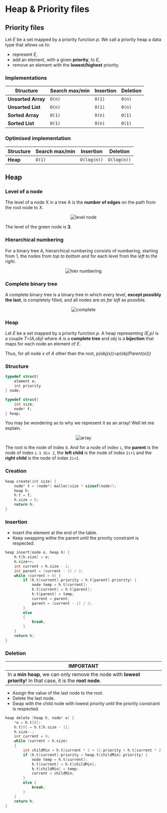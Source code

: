 # Heap & Priority files

## Priority files

Let *E* be a set mapped by a priority function *p*. We call a priority heap a data type that allows us to:
* represent *E*,
* add an element, with a given __priority__, to *E*,
* remove an element with the __lowest/highest__ priority.

### Implementations

| Structure | Search max/min | Insertion | Deletion |
| --- | --- | --- | --- |
| __Unsorted Array__ | ``O(n)`` | ``O(1)`` | ``O(n)`` |
| __Unsorted List__ | ``O(n)`` | ``O(1)`` | ``O(n)`` |
| __Sorted Array__ | ``O(1)`` | ``O(n)`` | ``O(1)`` |
| __Sorted List__ | ``O(1)`` | ``O(n)`` | ``O(1)`` |

### Optimised implementation

| Structure | Search max/min | Insertion | Deletion |
| --- | --- | --- | --- |
| __Heap__ | ``O(1)`` | ``O(log(n))`` | ``O(log(n))`` |

## Heap

### Level of a node

The level of a node X in a tree A is the __number of edges__ on the path from the root node to X.

<p align="center">
  <img src="https://github.com/hajali-amine/cheat-sheets/blob/main/data_structures/heap/assets/node_level.png" alt="level node" />
</p>

The level of the green node is __3__.

### Hierarchical numbering

For a binary tree A, hierarchical numbering consists of numbering, starting from 1, the nodes from *top to bottom* and for each level from the *left to the right*.

<p align="center">
  <img src="https://github.com/hajali-amine/cheat-sheets/blob/main/data_structures/heap/assets/hier_numbering.png" alt="hier numbering" />
</p>

### Complete binary tree

A complete binary tree is a binary tree in which every level, __except possibly the last__, is completely filled, and all nodes are *as far left* as possible.

<p align="center">
  <img src="https://github.com/hajali-amine/cheat-sheets/blob/main/data_structures/heap/assets/complete_tree.png" alt="complete" />
</p>

### Heap

Let *E* be a set mapped by a priority function *p*. A heap representing *(E,p)* is a couple *T=(A,obj)* where *A* is a __complete tree__ and *obj*  is a **bijection** that maps for each node an element of *E*.
<br>

Thus, for all node *x* of *A* other than the root, *p(obj(x))>p(obj(Parent(x)))*

### Structure
``` c
typedef struct{
    element e;
    int priority
} node;

typedef struct{
    int size;
    node* t;
} heap;
```
You may be wondering as to why we represent it as an array! Well let me explain.

<p align="center">
  <img src="https://github.com/hajali-amine/cheat-sheets/blob/main/data_structures/heap/assets/array.png" alt="array" />
</p>

The root is the node of index ``0``. And for a node of index ``i``, the **parent** is the node of index ``i-1 div 2``, the **left child** is the node of index ``2i+1`` and the **right child** is the node of index ``2i+2``.

### Creation

``` c
heap create(int size) {
	node* t = (node*) malloc(size * sizeof(node));
	heap h;
	h.t = t;
	h.size = 0;
	return h;
}
```

### Insertion

* Insert the element at the end of the table.
* Keep swapping withe the parent until the priority constraint is respected.
  
``` c
heap insert(node o, heap h) {
	h.t[h.size] = o;
	h.size++;
	int current = h.size - 1;
	int parent = (current - 1) / 2;
	while (current > 0) {
		if (h.t[current].priority < h.t[parent].priority) {
			node temp = h.t[current];
			h.t[current] = h.t[parent];
			h.t[parent] = temp;
			current = parent;
			parent = (current - 1) / 2;
		}
		else
		{
			break;
		}
	}
	return h;
}
```

### Deletion

| IMPORTANT |
| --- |
| In a __min heap__, we can only remove the node with __lowest priority__! In that case, it is the __root node__. |

* Assign the value of the last node to the root.
* Delete the last node.
* Swap with the child node with lowest priority until the priority constraint is respected.
  
``` c
heap delete (heap h, node* o) {
	*o = h.t[0];
	h.t[0] = h.t[h.size - 1];
	h.size--;
	int current = 0;
	while (current < h.size)
	{
		int childMin = h.t[current * 2 + 1].priority > h.t[current * 2 + 2].priority ? current * 2 + 2 : current * 2 + 1;
		if (h.t[current].priority > heap.t[childMin].priority) {
			node temp = h.t[current];
			h.t[current] = h.t[childMin];
			h.t[childMin] = temp;
			current = childMin;
		}
		else {
			break;
		}
	}
	return h;
}
```

